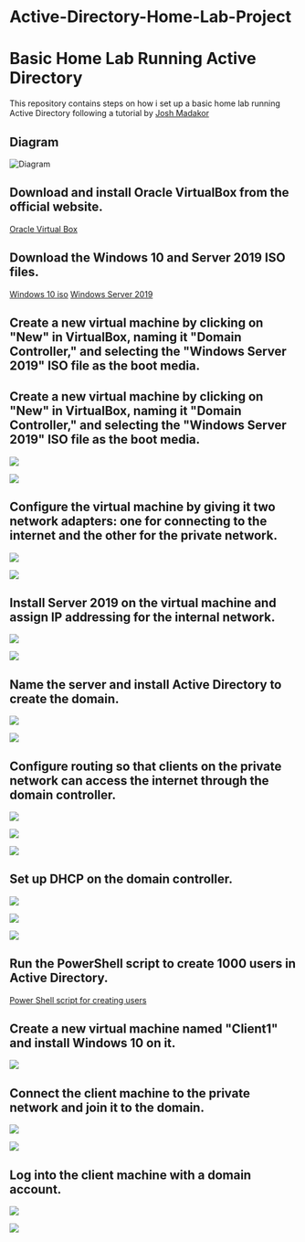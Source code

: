 # Active-Directory-Home-Lab-Project
# Basic Home Lab Running Active Directory

This repository contains steps on how i set up a basic home lab running Active Directory following a tutorial by [Josh Madakor](https://www.youtube.com/@JoshMadakor)
## Diagram
![Diagram](active_directory_diagram.jpg)

## Download and install Oracle VirtualBox from the official website.
[Oracle Virtual Box](https://www.virtualbox.org/)

## Download the Windows 10 and Server 2019 ISO files.
[Windows 10 iso](https://www.microsoft.com/en-us/software-download/windows10ISO)
[Windows Server 2019](https://www.microsoft.com/en-us/evalcenter/evaluate-windows-server-2019)

## Create a new virtual machine by clicking on "New" in VirtualBox, naming it "Domain Controller," and selecting the "Windows Server 2019" ISO file as the boot media.
## Create a new virtual machine by clicking on "New" in VirtualBox, naming it "Domain Controller," and selecting the "Windows Server 2019" ISO file as the boot media.

![](a)

![](a)

##  Configure the virtual machine by giving it two network adapters: one for connecting to the internet and the other for the private network.

![](a)

![](a)

##  Install Server 2019 on the virtual machine and assign IP addressing for the internal network.

![](a)

![](a)
##  Name the server and install Active Directory to create the domain.
![](a)

![](a)

##  Configure routing so that clients on the private network can access the internet through the domain controller.

![](a)

![](a)

![](a)

##  Set up DHCP on the domain controller.
![](a)

![](a)

![](a  )


##  Run the PowerShell script to create 1000 users in Active Directory.

[Power Shell script for creating users](https://github.com/joshmadakor1/AD_PS)

##  Create a new virtual machine named "Client1" and install Windows 10 on it.

![](attachments/Pasted%20image%2020230402155056.png)


##  Connect the client machine to the private network and join it to the domain.

![](a)

![](attachments/Pasted%20image%2020230402155807.png)

##  Log into the client machine with a domain account.

![](a)

![](a)
